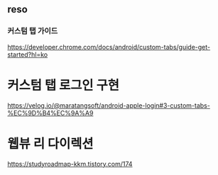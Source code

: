
## reso

###  커스텀 탭 가이드
https://developer.chrome.com/docs/android/custom-tabs/guide-get-started?hl=ko

# 커스텀 탭 로그인 구현
https://velog.io/@maratangsoft/android-apple-login#3-custom-tabs-%EC%9D%B4%EC%9A%A9

# 웹뷰 리 다이렉션
https://studyroadmap-kkm.tistory.com/174
